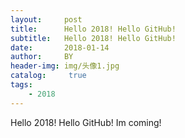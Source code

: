 ```yaml
---
layout:     post
title:      Hello 2018! Hello GitHub!
subtitle:   Hello 2018! Hello GitHub!
date:       2018-01-14
author:     BY
header-img: img/头像1.jpg
catalog: 	 true
tags:
    - 2018
---
```

Hello 2018! Hello GitHub! Im coming!
